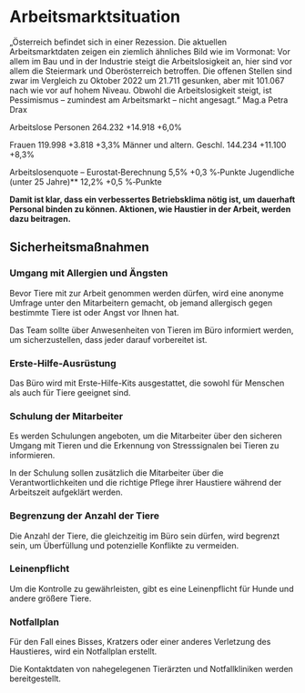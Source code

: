 # Arbeitsmarktsituation

„Österreich befindet sich in einer Rezession. Die aktuellen Arbeitsmarktdaten zeigen
ein ziemlich ähnliches Bild wie im Vormonat: Vor allem im Bau und in der Industrie steigt
die Arbeitslosigkeit an, hier sind vor allem die Steiermark und Oberösterreich betroffen.
Die offenen Stellen sind zwar im Vergleich zu Oktober 2022 um 21.711 gesunken, aber
mit 101.067 nach wie vor auf hohem Niveau. Obwohl die Arbeitslosigkeit steigt, ist
Pessimismus – zumindest am Arbeitsmarkt – nicht angesagt.“ Mag.a Petra Drax

Arbeitslose Personen 264.232 +14.918 +6,0%

Frauen 119.998 +3.818 +3,3%
Männer und altern. Geschl. 144.234 +11.100 +8,3%

Arbeitslosenquote – Eurostat‐Berechnung 
5,5% +0,3 %‐Punkte
Jugendliche (unter 25 Jahre)** 12,2% +0,5 %‐Punkte


**Damit ist klar, dass ein verbessertes Betriebsklima nötig ist, um dauerhaft Personal binden zu können. Aktionen, wie Haustier in der Arbeit, werden dazu beitragen.**



## Sicherheitsmaßnahmen
### Umgang mit Allergien und Ängsten
Bevor Tiere mit zur Arbeit genommen werden dürfen, wird eine anonyme Umfrage unter den Mitarbeitern gemacht, ob jemand allergisch gegen bestimmte Tiere ist oder Angst vor Ihnen hat.

Das Team sollte über Anwesenheiten von Tieren im Büro informiert werden, um sicherzustellen, dass jeder darauf vorbereitet ist.


### Erste-Hilfe-Ausrüstung
Das Büro wird mit Erste-Hilfe-Kits ausgestattet, die sowohl für Menschen als auch für Tiere geeignet sind. 

### Schulung der Mitarbeiter
Es werden Schulungen angeboten, um die Mitarbeiter über den sicheren Umgang mit Tieren und die Erkennung von Stresssignalen bei Tieren zu informieren.

In der Schulung sollen zusätzlich die Mitarbeiter über die Verantwortlichkeiten und die richtige Pflege ihrer Haustiere während der Arbeitszeit aufgeklärt werden.

### Begrenzung der Anzahl der Tiere
Die Anzahl der Tiere, die  gleichzeitig im Büro sein dürfen, wird begrenzt sein, um Überfüllung und potenzielle Konflikte zu vermeiden.

### Leinenpflicht
Um die Kontrolle zu gewährleisten, gibt es eine Leinenpflicht für Hunde und andere größere Tiere. 

### Notfallplan
Für den Fall eines Bisses, Kratzers oder einer anderes Verletzung des Haustieres, wird ein Notfallplan erstellt.

Die Kontaktdaten von nahegelegenen Tierärzten und Notfallkliniken werden bereitgestellt. 